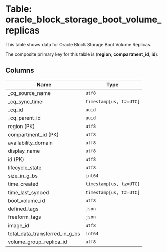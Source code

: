# Table: oracle_block_storage_boot_volume_replicas

This table shows data for Oracle Block Storage Boot Volume Replicas.

The composite primary key for this table is (**region**, **compartment_id**, **id**).

## Columns

| Name          | Type          |
| ------------- | ------------- |
|_cq_source_name|`utf8`|
|_cq_sync_time|`timestamp[us, tz=UTC]`|
|_cq_id|`uuid`|
|_cq_parent_id|`uuid`|
|region (PK)|`utf8`|
|compartment_id (PK)|`utf8`|
|availability_domain|`utf8`|
|display_name|`utf8`|
|id (PK)|`utf8`|
|lifecycle_state|`utf8`|
|size_in_g_bs|`int64`|
|time_created|`timestamp[us, tz=UTC]`|
|time_last_synced|`timestamp[us, tz=UTC]`|
|boot_volume_id|`utf8`|
|defined_tags|`json`|
|freeform_tags|`json`|
|image_id|`utf8`|
|total_data_transferred_in_g_bs|`int64`|
|volume_group_replica_id|`utf8`|